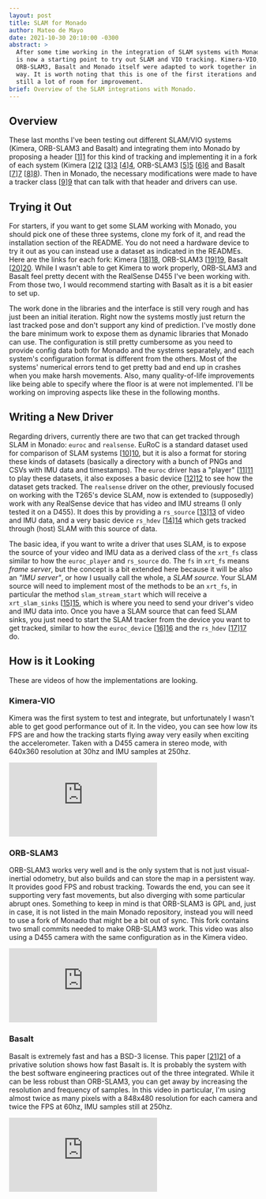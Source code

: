 ```yaml
---
layout: post
title: SLAM for Monado
author: Mateo de Mayo
date: 2021-10-30 20:10:00 -0300
abstract: >
  After some time working in the integration of SLAM systems with Monado, there
  is now a starting point to try out SLAM and VIO tracking. Kimera-VIO,
  ORB-SLAM3, Basalt and Monado itself were adapted to work together in a modular
  way. It is worth noting that this is one of the first iterations and there is
  still a lot of room for improvement.
brief: Overview of the SLAM integrations with Monado.
---
```


## Overview

These last months I've been testing out different SLAM/VIO systems (Kimera,
ORB-SLAM3 and Basalt) and integrating them into Monado by proposing a header
[[1]][1] for this kind of tracking and implementing it in a fork of each system
(Kimera [[2]][2] [[3]][3] [[4]][4], ORB-SLAM3 [[5]][5] [[6]][6] and Basalt
[[7]][7] [[8]][8]). Then in Monado, the necessary modifications were made to
have a tracker class [[9]][9] that can talk with that header and drivers can
use.

## Trying it Out

For starters, if you want to get some SLAM working with Monado, you should pick
one of these three systems, clone my fork of it, and read the installation
section of the README. You do not need a hardware device to try it out as you
can instead use a dataset as indicated in the READMEs. Here are the links for
each fork: Kimera [[18]][18], ORB-SLAM3 [[19]][19], Basalt [[20]][20]. While I
wasn't able to get Kimera to work properly, ORB-SLAM3 and Basalt feel pretty
decent with the RealSense D455 I've been working with. From those two, I would
recommend starting with Basalt as it is a bit easier to set up.

The work done in the libraries and the interface is still very rough and has
just been an initial iteration. Right now the systems mostly just return the
last tracked pose and don't support any kind of prediction. I've mostly done the
bare minimum work to expose them as dynamic libraries that Monado can use. The
configuration is still pretty cumbersome as you need to provide config data both
for Monado and the systems separately, and each system's configuration format is
different from the others. Most of the systems' numerical errors tend to get
pretty bad and end up in crashes when you make harsh movements. Also, many
quality-of-life improvements like being able to specify where the floor is at
were not implemented. I'll be working on improving aspects like these in the
following months.

## Writing a New Driver

Regarding drivers, currently there are two that can get tracked through SLAM in
Monado: `euroc` and `realsense`. EuRoC is a standard dataset used for comparison
of SLAM systems [[10]][10], but it is also a format for storing these kinds of
datasets (basically a directory with a bunch of PNGs and CSVs with IMU data and
timestamps). The `euroc` driver has a "player" [[11]][11] to play these
datasets, it also exposes a basic device [[12]][12] to see how the dataset gets
tracked. The `realsense` driver on the other, previously focused on working with
the T265's device SLAM, now is extended to (supposedly) work with any RealSense
device that has video and IMU streams (I only tested it on a D455). It does this
by providing a `rs_source` [[13]][13] of video and IMU data, and a very basic
device `rs_hdev` [[14]][14] which gets tracked through (host) SLAM with this
source of data.

The basic idea, if you want to write a driver that uses SLAM, is to expose the
source of your video and IMU data as a derived class of the `xrt_fs` class
similar to how the `euroc_player` and `rs_source` do. The `fs` in `xrt_fs` means
*frame server*, but the concept is a bit extended here because it will be also an
*"IMU server"*, or how I usually call the whole, a *SLAM source*. Your SLAM source
will need to implement most of the methods to be an `xrt_fs`, in particular the
method `slam_stream_start` which will receive a `xrt_slam_sinks` [[15]][15],
which is where you need to send your driver's video and IMU data into. Once you
have a SLAM source that can feed SLAM sinks, you just need to start the SLAM
tracker from the device you want to get tracked, similar to how the
`euroc_device` [[16]][16] and the `rs_hdev` [[17]][17] do.

## How is it Looking

These are videos of how the implementations are looking.

### Kimera-VIO

Kimera was the first system to test and integrate, but unfortunately I wasn't
able to get good performance out of it. In the video, you can see how low its FPS
are and how the tracking starts flying away very easily when exciting the
accelerometer. Taken with a D455 camera in stereo mode, with 640x360 resolution
at 30hz and IMU samples at 250hz.

<div class="youtube-video"><iframe
  frameborder="0" allowfullscreen
  src="https://www.youtube-nocookie.com/embed/ajuqQ7E1MFw"
  allow="accelerometer; autoplay; clipboard-write; encrypted-media; gyroscope; picture-in-picture"
></iframe></div>

### ORB-SLAM3

ORB-SLAM3 works very well and is the only system that is not just
visual-inertial odometry, but also builds and can store the map in a persistent
way. It provides good FPS and robust tracking. Towards the end, you can see it
supporting very fast movements, but also diverging with some particular abrupt
ones. Something to keep in mind is that ORB-SLAM3 is GPL and, just in case, it
is not listed in the main Monado repository, instead you will need to use a fork
of Monado that might be a bit out of sync. This fork contains two small commits
needed to make ORB-SLAM3 work. This video was also using a D455 camera with the
same configuration as in the Kimera video.

<div class="youtube-video"><iframe
  frameborder="0" allowfullscreen
  src="https://www.youtube-nocookie.com/embed/kJwWY973b10"
  allow="accelerometer; autoplay; clipboard-write; encrypted-media; gyroscope; picture-in-picture"
></iframe></div>

### Basalt

Basalt is extremely fast and has a BSD-3 license. This paper [[21]][21] of a
privative solution shows how fast Basalt is. It is probably the system with the
best software engineering practices out of the three integrated. While it can be
less robust than ORB-SLAM3, you can get away by increasing the resolution and
frequency of samples. In this video in particular, I'm using almost twice as
many pixels with a 848x480 resolution for each camera and twice the FPS at 60hz,
IMU samples still at 250hz.

<div class="youtube-video"><iframe
  frameborder="0" allowfullscreen
  src="https://www.youtube-nocookie.com/embed/mIgRHmxbaC8"
  allow="accelerometer; autoplay; clipboard-write; encrypted-media; gyroscope; picture-in-picture"
></iframe></div>

[1]: https://gitlab.freedesktop.org/monado/monado/-/blob/master/src/external/slam_tracker/slam_tracker.hpp
[2]: https://gitlab.freedesktop.org/mateosss/Kimera-VIO/-/blob/xrtslam/include/kimera-vio/third_party/monado/slam_tracker.hpp
[3]: https://gitlab.freedesktop.org/mateosss/Kimera-VIO/-/blob/xrtslam/examples/KimeraVIO.cpp
[4]: https://gitlab.freedesktop.org/mateosss/Kimera-VIO/-/blob/xrtslam/include/kimera-vio/pipeline/Kimera.h
[5]: https://gitlab.freedesktop.org/mateosss/ORB_SLAM3/-/blob/xrtslam/Thirdparty/monado/slam_tracker.hpp
[6]: https://gitlab.freedesktop.org/mateosss/ORB_SLAM3/-/blob/xrtslam/Examples/Monado/slam_tracker.cpp
[7]: https://gitlab.freedesktop.org/mateosss/basalt/-/blob/xrtslam/thirdparty/monado/slam_tracker.hpp
[8]: https://gitlab.freedesktop.org/mateosss/basalt/-/blob/xrtslam/src/monado/slam_tracker.cpp
[9]: https://gitlab.freedesktop.org/monado/monado/-/blob/master/src/xrt/auxiliary/tracking/t_tracker_slam.cpp
[10]: https://projects.asl.ethz.ch/datasets/doku.php?id=kmavvisualinertialdatasets
[11]: https://gitlab.freedesktop.org/monado/monado/-/blob/master/src/xrt/drivers/euroc/euroc_player.cpp
[12]: https://gitlab.freedesktop.org/monado/monado/-/blob/master/src/xrt/drivers/euroc/euroc_device.c
[13]: https://gitlab.freedesktop.org/monado/monado/-/blob/c8ee075b8d3ead346038c89f7ec70df70900d0d1/src/xrt/drivers/realsense/rs_hdev.c#L128
[14]: https://gitlab.freedesktop.org/monado/monado/-/blob/c8ee075b8d3ead346038c89f7ec70df70900d0d1/src/xrt/drivers/realsense/rs_hdev.c#L113
[15]: https://gitlab.freedesktop.org/monado/monado/-/blob/c8ee075b8d3ead346038c89f7ec70df70900d0d1/src/xrt/include/xrt/xrt_tracking.h#L167
[16]: https://gitlab.freedesktop.org/monado/monado/-/blob/c8ee075b8d3ead346038c89f7ec70df70900d0d1/src/xrt/drivers/euroc/euroc_device.c#L259
[17]: https://gitlab.freedesktop.org/monado/monado/-/blob/c8ee075b8d3ead346038c89f7ec70df70900d0d1/src/xrt/drivers/realsense/rs_hdev.c#L937
[18]: https://gitlab.freedesktop.org/mateosss/Ki\mera-VIO
[19]: https://gitlab.freedesktop.org/mateosss/ORB_SLAM3
[20]: https://gitlab.freedesktop.org/mateosss/basalt
[21]: https://arxiv.org/pdf/2106.11857.pdf#page=15
